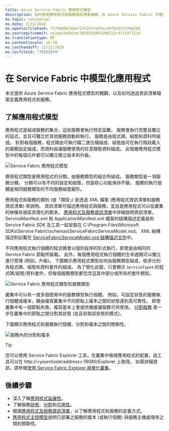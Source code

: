 ```yaml
---
title: Azure Service Fabric 應用程式模型
description: 如何使用應用程式和服務資訊清單檔案，在 Azure Service Fabric 中建立應用程式和服務的模型並加以描述。
ms.topic: conceptual
ms.date: 2/23/2018
ms.openlocfilehash: 7179686b7d4ef2df267cb95ece8f83d5fb7682b8
ms.sourcegitcommit: ec2eacbe5d3ac7878515092290722c41143f151d
ms.translationtype: MT
ms.contentlocale: zh-TW
ms.lasthandoff: 12/31/2019
ms.locfileid: "75551874"
---
```

# <a name="model-an-application-in-service-fabric"></a>在 Service Fabric 中模型化應用程式
本文提供 Azure Service Fabric 應用程式模型的概觀，以及如何透過資訊清單檔案定義應用程式和服務。

## <a name="understand-the-application-model"></a>了解應用程式模型
應用程式是組成服務的集合，這些服務會執行特定函數。 服務會執行完整且獨立的函式，並且可獨立於其他服務啟動和執行。  服務是由程式碼、組態和資料所組成。 針對每個服務，程式碼由可執行檔二進位檔組成、組態由可在執行階段載入的服務設定組成，而資料由讓服務使用的任意靜態資料組成。 此階層應用程式模型中的每個元件都可以獨立建立版本和升級。

![Service Fabric 應用程式模型][appmodel-diagram]

應用程式類型是應用程式的分類，由服務類型的組合所組成。 服務類型是一項服務分類。 分類可以有不同的設定和組態，但是核心功能保持不變。 服務的執行個體是相同服務類型的不同服務組態變形。  

應用程式和服務的類別 (或「類型」) 是透過 XML 檔案 (應用程式資訊清單和服務資訊清單) 來說明。  資訊清單可描述應用程式與服務，並且是應用程式可以從叢集的映像存放區具現化的範本。  [應用程式及服務資訊清單](service-fabric-application-and-service-manifests.md)中詳細說明資訊清單。 ServiceManifest.xml 和 ApplicationManifest.xml 檔案的結構描述定義是和 Service Fabric SDK 及工具一起安裝在 C:\Program Files\Microsoft SDKs\Service Fabric\schemas\ServiceFabricServiceModel.xsd。 XML 結構描述則記載在 [ServiceFabricServiceModel.xsd 結構描述文件](service-fabric-service-model-schema.md)中。

不同應用程式執行個體的程式碼會以個別程序的形式執行，即使是由相同的 Service Fabric 節點所裝載。 此外，每個應用程式執行個體的生命週期可以獨立進行管理 (例如，升級)。 下圖顯示應用程式類型如何由服務類型組成，依序分別為程式碼、組態和資料套件的組成。 為了簡化此圖，只會顯示 `ServiceType4` 的程式碼/組態/資料套件，但每個服務類型都包含這其中部分或所有的套件類型。

![Service Fabric 應用程式類型和服務類型][cluster-imagestore-apptypes]

叢集中可以有一或多個使用中的服務類型執行個體。 例如，可設定狀態的服務執行個體或複本，藉由複寫叢集中不同節點上複本之間的狀態達到高可靠性。 即使叢集中有一個節點失敗，複寫基本上會提供備援讓服務可供使用。 [分割服務](service-fabric-concepts-partitioning.md) 進一步在叢集中的節點之間分割其狀態 (並且存取該狀態的模式)。

下圖顯示應用程式和服務執行個體、分割和複本之間的關聯性。

![服務內的分割和複本][cluster-application-instances]

> [!TIP]
> 您可以使用 Service Fabric Explorer 工具，在叢集中檢視應用程式的配置，該工具可以在 http://&lt;yourclusteraddress&gt;:19080/Explorer 上取得。 如需詳細資訊，請參閱[使用 Service Fabric Explorer 視覺化叢集](service-fabric-visualizing-your-cluster.md)。
> 
> 


## <a name="next-steps"></a>後續步驟
- 深入了解[應用程式延展性](service-fabric-concepts-scalability.md)。
- 了解服務[狀態](service-fabric-concepts-state.md)、[分割](service-fabric-concepts-partitioning.md)和[可用性](service-fabric-availability-services.md)。
- 閱讀[應用程式及服務資訊清單](service-fabric-application-and-service-manifests.md)，以了解應用程式和服務的定義方式。
- [應用程式主控模型](service-fabric-hosting-model.md)說明已部署之服務的複本 (或執行個體) 與服務主機處理序之間的關聯性。

<!--Image references-->
[appmodel-diagram]: ./media/service-fabric-application-model/application-model.png
[cluster-imagestore-apptypes]: ./media/service-fabric-application-model/cluster-imagestore-apptypes.png
[cluster-application-instances]: media/service-fabric-application-model/cluster-application-instances.png


